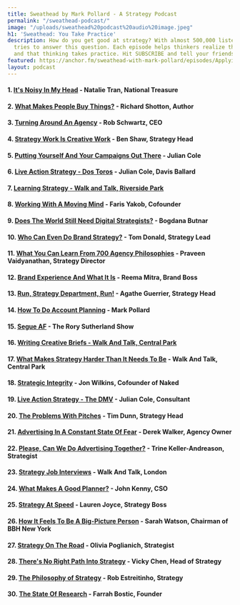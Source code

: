 ```yaml
---
title: Sweathead by Mark Pollard - A Strategy Podcast
permalink: "/sweathead-podcast/"
image: "/uploads/sweathead%20podcast%20audio%20image.jpeg"
h1: 'Sweathead: You Take Practice'
description: How do you get good at strategy? With almost 500,000 listens, Sweathead
  tries to answer this question. Each episode helps thinkers realize they're not alone
  and that thinking takes practice. Hit SUBSCRIBE and tell your friends.
featured: https://anchor.fm/sweathead-with-mark-pollard/episodes/Applying-Strategy-To-Life---Heather-LeFevre--Strategist--Author-e2splb
layout: podcast
---
```


#### 1. [It's Noisy In My Head](https://podcasts.apple.com/us/podcast/sweathead-with-mark-pollard-a-strategy-podcast/id1370723809?i=1000426009808) - Natalie Tran, National Treasure

#### 2. [What Makes People Buy Things?](https://podcasts.apple.com/us/podcast/sweathead-with-mark-pollard-a-strategy-podcast/id1370723809?i=1000408631171) - Richard Shotton, Author

#### 3. [Turning Around An Agency](https://podcasts.apple.com/us/podcast/sweathead-with-mark-pollard-a-strategy-podcast/id1370723809?i=1000448604037) - Rob Schwartz, CEO

#### 4. [Strategy Work Is Creative Work](https://podcasts.apple.com/us/podcast/sweathead-with-mark-pollard-a-strategy-podcast/id1370723809?i=1000449327041) - Ben Shaw, Strategy Head

#### 5. [Putting Yourself And Your Campaigns Out There](https://podcasts.apple.com/us/podcast/sweathead-with-mark-pollard-a-strategy-podcast/id1370723809?i=1000437564860) - Julian Cole

#### 6. [Live Action Strategy - Dos Toros](https://podcasts.apple.com/us/podcast/sweathead-with-mark-pollard-a-strategy-podcast/id1370723809?i=1000439885064) - Julian Cole, Davis Ballard

#### 7. [Learning Strategy - Walk and Talk, Riverside Park](https://podcasts.apple.com/us/podcast/sweathead-with-mark-pollard-a-strategy-podcast/id1370723809?i=1000438755061)

#### 8. [Working With A Moving Mind](https://podcasts.apple.com/us/podcast/sweathead-with-mark-pollard-a-strategy-podcast/id1370723809?i=1000445540665) - Faris Yakob, Cofounder

#### 9. [Does The World Still Need Digital Strategists?](https://podcasts.apple.com/us/podcast/sweathead-with-mark-pollard-a-strategy-podcast/id1370723809?i=1000446096019) - Bogdana Butnar

#### 10. [Who Can Even Do Brand Strategy?](https://podcasts.apple.com/us/podcast/sweathead-with-mark-pollard-a-strategy-podcast/id1370723809?i=1000430485872) - Tom Donald, Strategy Lead

#### 11. [What You Can Learn From 700 Agency Philosophies](https://podcasts.apple.com/us/podcast/sweathead-with-mark-pollard-a-strategy-podcast/id1370723809?i=1000450162836) - Praveen Vaidyanathan, Strategy Director

#### 12. [Brand Experience And What It Is](https://podcasts.apple.com/us/podcast/sweathead-with-mark-pollard-a-strategy-podcast/id1370723809?i=1000455528160) - Reema Mitra, Brand Boss

#### 13. [Run, Strategy Department, Run!](https://podcasts.apple.com/us/podcast/sweathead-with-mark-pollard-a-strategy-podcast/id1370723809?i=1000415097792) - Agathe Guerrier, Strategy Head

#### 14. [How To Do Account Planning](https://podcasts.apple.com/us/podcast/sweathead-with-mark-pollard-a-strategy-podcast/id1370723809?i=1000413797149) - Mark Pollard

#### 15. [Segue AF](https://podcasts.apple.com/us/podcast/sweathead-with-mark-pollard-a-strategy-podcast/id1370723809?i=1000459523623) - The Rory Sutherland Show

#### 16. [Writing Creative Briefs - Walk And Talk, Central Park](https://podcasts.apple.com/us/podcast/sweathead-with-mark-pollard-a-strategy-podcast/id1370723809?i=1000439313728)

#### 17. [What Makes Strategy Harder Than It Needs To Be](https://podcasts.apple.com/us/podcast/sweathead-with-mark-pollard-a-strategy-podcast/id1370723809?i=1000437827237) - Walk And Talk, Central Park 

#### 18. [Strategic Integrity](https://podcasts.apple.com/us/podcast/sweathead-with-mark-pollard-a-strategy-podcast/id1370723809?i=1000447038121) - Jon Wilkins, Cofounder of Naked 

#### 19. [Live Action Strategy - The DMV](https://podcasts.apple.com/us/podcast/sweathead-with-mark-pollard-a-strategy-podcast/id1370723809?i=1000450955608) - Julian Cole, Consultant 

#### 20. [The Problems With Pitches](https://podcasts.apple.com/us/podcast/sweathead-with-mark-pollard-a-strategy-podcast/id1370723809?i=1000452052387) - Tim Dunn, Strategy Head

#### 21. [Advertising In A Constant State Of Fear](https://podcasts.apple.com/us/podcast/sweathead-with-mark-pollard-a-strategy-podcast/id1370723809?i=1000455255746) - Derek Walker, Agency Owner 

#### 22. [Please, Can We Do Advertising Together?](https://podcasts.apple.com/us/podcast/sweathead-with-mark-pollard-a-strategy-podcast/id1370723809?i=1000443247762) - Trine Keller-Andreason, Strategist 

#### 23. [Strategy Job Interviews](https://podcasts.apple.com/us/podcast/sweathead-with-mark-pollard-a-strategy-podcast/id1370723809?i=1000445956684) - Walk And Talk, London 

#### 24. [What Makes A Good Planner?](https://podcasts.apple.com/us/podcast/sweathead-with-mark-pollard-a-strategy-podcast/id1370723809?i=1000434177294) - John Kenny, CSO

#### 25. [Strategy At Speed](https://podcasts.apple.com/us/podcast/sweathead-with-mark-pollard-a-strategy-podcast/id1370723809?i=1000444211722) - Lauren Joyce, Strategy Boss

#### 26. [How It Feels To Be A Big-Picture Person](https://podcasts.apple.com/us/podcast/sweathead-with-mark-pollard-a-strategy-podcast/id1370723809?i=1000454310129) - Sarah Watson, Chairman of BBH New York 

#### 27. [Strategy On The Road](https://podcasts.apple.com/us/podcast/sweathead-with-mark-pollard-a-strategy-podcast/id1370723809?i=1000446456330) - Olivia Poglianich, Strategist
 
#### 28. [There's No Right Path Into Strategy](https://podcasts.apple.com/us/podcast/sweathead-with-mark-pollard-a-strategy-podcast/id1370723809?i=1000449986826) - Vicky Chen, Head of Strategy

#### 29. [The Philosophy of Strategy](https://podcasts.apple.com/us/podcast/sweathead-with-mark-pollard-a-strategy-podcast/id1370723809?i=1000408934412) - Rob Estreitinho, Strategy

#### 30. [The State Of Research](https://podcasts.apple.com/us/podcast/sweathead-with-mark-pollard-a-strategy-podcast/id1370723809?i=1000446975958) - Farrah Bostic, Founder  

